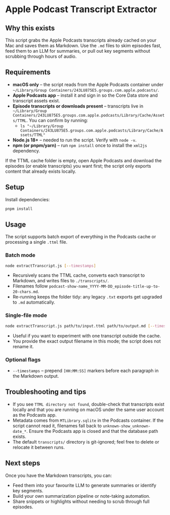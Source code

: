 # Apple Podcast Transcript Extractor

## Why this exists

This script grabs the Apple Podcasts transcripts already cached on your Mac and saves them as Markdown. Use the `.md` files to skim episodes fast, feed them to an LLM for summaries, or pull out key segments without scrubbing through hours of audio.

## Requirements

- **macOS only** – the script reads from the Apple Podcasts container under `~/Library/Group Containers/243LU875E5.groups.com.apple.podcasts/`.
- **Apple Podcasts app** – install it and sign in so the Core Data store and transcript assets exist.
- **Episode transcripts or downloads present** – transcripts live in `~/Library/Group Containers/243LU875E5.groups.com.apple.podcasts/Library/Cache/Assets/TTML`. You can confirm by running:
  - `ls "~/Library/Group Containers/243LU875E5.groups.com.apple.podcasts/Library/Cache/Assets/TTML"`
- **Node.js 18+** – needed to run the script. Verify with `node -v`.
- **npm (or pnpm/yarn)** – run `npm install` once to install the `xml2js` dependency.

If the TTML cache folder is empty, open Apple Podcasts and download the episodes (or enable transcripts) you want first; the script only exports content that already exists locally.

## Setup

Install dependencies:

```bash
pnpm install
```

## Usage

The script supports batch export of everything in the Podcasts cache or processing a single `.ttml` file.

### Batch mode

```bash
node extractTranscript.js [--timestamps]
```

- Recursively scans the TTML cache, converts each transcript to Markdown, and writes files to `./transcripts/`.
- Filenames follow `podcast-show-name_YYYY-MM-DD_episode-title-up-to-20-chars.md`.
- Re-running keeps the folder tidy: any legacy `.txt` exports get upgraded to `.md` automatically.

### Single-file mode

```bash
node extractTranscript.js path/to/input.ttml path/to/output.md [--timestamps]
```

- Useful if you want to experiment with one transcript outside the cache.
- You provide the exact output filename in this mode; the script does not rename it.

### Optional flags

- `--timestamps` – prepend `[HH:MM:SS]` markers before each paragraph in the Markdown output.

## Troubleshooting and tips

- If you see `TTML directory not found`, double-check that transcripts exist locally and that you are running on macOS under the same user account as the Podcasts app.
- Metadata comes from `MTLibrary.sqlite` in the Podcasts container. If the script cannot read it, filenames fall back to `unknown-show_unknown-date_*`. Ensure the Podcasts app is closed and that the database path exists.
- The default `transcripts/` directory is git-ignored; feel free to delete or relocate it between runs.

## Next steps

Once you have the Markdown transcripts, you can:

- Feed them into your favourite LLM to generate summaries or identify key segments.
- Build your own summarization pipeline or note-taking automation.
- Share snippets or highlights without needing to scrub through full episodes.
